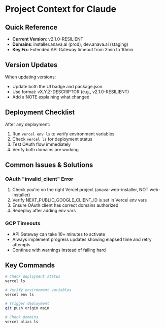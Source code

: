 # Project Context for Claude

## Quick Reference
- **Current Version**: v2.1.0-RESILIENT
- **Domains**: installer.anava.ai (prod), dev.anava.ai (staging)
- **Key Fix**: Extended API Gateway timeout from 2min to 10min

## Version Updates
When updating versions:
- Update both the UI badge and package.json
- Use format: vX.Y.Z-DESCRIPTOR (e.g., v2.1.0-RESILIENT)
- Add a NOTE explaining what changed

## Deployment Checklist
After any deployment:
1. Run `vercel env ls` to verify environment variables
2. Check `vercel ls` for deployment status
3. Test OAuth flow immediately
4. Verify both domains are working

## Common Issues & Solutions

### OAuth "invalid_client" Error
1. Check you're on the right Vercel project (anava-web-installer, NOT web-installer)
2. Verify NEXT_PUBLIC_GOOGLE_CLIENT_ID is set in Vercel env vars
3. Ensure OAuth client has correct domains authorized
4. Redeploy after adding env vars

### GCP Timeouts
- API Gateway can take 10+ minutes to activate
- Always implement progress updates showing elapsed time and retry attempts
- Continue with warnings instead of failing hard

## Key Commands
```bash
# Check deployment status
vercel ls

# Verify environment variables
vercel env ls

# Trigger deployment
git push origin main

# Check domains
vercel alias ls
```